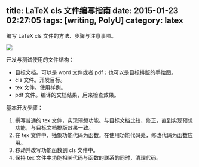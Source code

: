 title: LaTeX cls 文件编写指南
date: 2015-01-23 02:27:05
tags: [writing, PolyU]
category: latex
---

编写 LaTeX cls 文件的方法、步骤与注意事项。

<!--more-->

![](/images/ctan_lion_350x350.png)

开发与测试使用的文件结构：

+ 目标文档。可以是 word 文件或者 pdf；也可以是目标排版的手绘图。
+ cls 文件。开发目标。
+ tex 文件。使用样例。
+ pdf 文件。编译的文档结果，用来检查效果。


基本开发步骤：

1. 撰写普通的 tex 文件，实现预想功能。与目标文档比较，修正，直到实现预想功能，与目标文档排版效果一致。
2. 在 tex 文件中，抽象功能代码为函数。在使用功能代码处，修改代码为函数应用。
3. 移动并改写功能函数到 cls 文件中。
4. 保持 tex 文件中功能相关代码与函数的联系的同时，清理代码。

